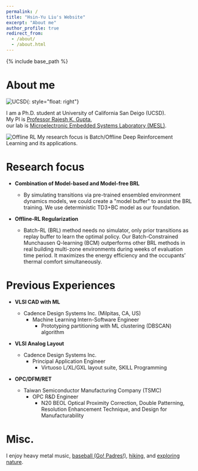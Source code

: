 ```yaml
---
permalink: /
title: "Hsin-Yu Liu's Website"
excerpt: "About me"
author_profile: true
redirect_from: 
  - /about/
  - /about.html
---
```

{% include base_path %}

About me
======
![UCSD](https://upload.wikimedia.org/wikipedia/en/4/44/University_of_California%2C_San_Diego_seal.svg){: style="float: right"}  

I am a Ph.D. student at University of California San Deigo (UCSD).  
My PI is [Professor Rajesh K. Gupta](http://mesl.ucsd.edu/gupta/),  
our lab is [Microelectronic Embedded Systems Laboratory (MESL)](http://mesl.ucsd.edu/).  

![Offline RL](https://offline-rl.github.io/assets/OFFLINE_RL.gif "Offline-RL")
My research focus is Batch/Offline Deep Reinforcement Learning and its applications.


Research focus
======
* **Combination of Model-based and Model-free BRL**
  * By simulating transitions via pre-trained ensembled environment dynamics models, we could create a "model buffer" to assist the BRL 
  training. We use deterministic TD3+BC model as our foundation.  

* **Offline-RL Regularization**
  * Batch-RL (BRL) method needs no simulator, only prior transitions as replay buffer to learn the optimal policy. 
  Our Batch-Constrained Munchausen Q-learning (BCM) outperforms other BRL methods in real building multi-zone environments 
  during weeks of evaluation time period. It maximizes the energy efficiency and the occupants’ thermal comfort simultaneously.

Previous Experiences
======
* **VLSI CAD with ML**
  * Cadence Design Systems Inc. (Milpitas, CA, US)
    * Machine Learning Intern-Software Engineer
      * Prototyping partitioning with ML clustering (DBSCAN) algorithm

* **VLSI Analog Layout**
  * Cadence Design Systems Inc. 
    * Principal Application Engineer
      * Virtuoso L/XL/GXL layout suite, SKILL Programming

* **OPC/DFM/RET**
  * Taiwan Semiconductor Manufacturing Company (TSMC) 
    * OPC R&D Engineer
      * N20 BEOL Optical Proximity Correction, Double Patterning, Resolution Enhancement Technique, and Design for Manufacturability 

Misc.
======
I enjoy heavy metal music, [baseball (Go! Padres!)](/images/padres.jpeg), [hiking](/images/mountain.png), and [exploring nature](/images/white_sand.jpeg).